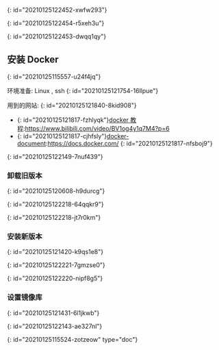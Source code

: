 {: id="20210125122452-xwfw293"}

{: id="20210125122454-r5xeh3u"}

{: id="20210125122453-dwqq1qy"}

## 安装 Docker
{: id="20210125115557-u24f4jq"}

环境准备: Linux , ssh
{: id="20210125121754-16llpue"}

用到的网站:
{: id="20210125121840-8kid908"}

* {: id="20210125121817-fzhlyqk"}[docker 教程](https://www.bilibili.com/video/BV1og4y1q7M4?p=6):https://www.bilibili.com/video/BV1og4y1q7M4?p=6
* {: id="20210125121817-cjhfsly"}[docker-document](https://docs.docker.com/):https://docs.docker.com/
{: id="20210125121817-nfsboj9"}

{: id="20210125122149-7nuf439"}

### 卸载旧版本
{: id="20210125120608-h9durcg"}

{: id="20210125122218-64qqkr9"}

{: id="20210125122218-jt7r0km"}

### 安装新版本
{: id="20210125121420-k9qs1e8"}

{: id="20210125122221-7gmzse0"}

{: id="20210125122220-nipf8g5"}

### 设置镜像库
{: id="20210125121431-6l1jkwb"}

{: id="20210125122143-ae327nl"}


{: id="20210125115524-zotzeow" type="doc"}
